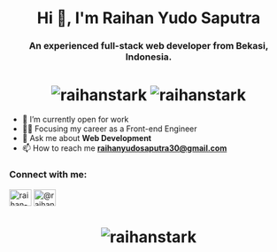 <h1 align="center">Hi 👋, I'm Raihan Yudo Saputra</h1>
<h3 align="center">An experienced full-stack web developer from Bekasi, Indonesia.</h3>


<h1 align="center"> 
<img align="center" src="https://github-readme-stats.vercel.app/api?username=raihanstark&show_icons=true&locale=en" alt="raihanstark" />
  <img align="center" src="https://github-readme-streak-stats.herokuapp.com/?user=raihanstark&" alt="raihanstark" />
</h1>

- 🔭 I’m currently open for work
- 👨‍💻 Focusing my career as a Front-end Engineer
- 💬 Ask me about **Web Development**
- 📫 How to reach me **raihanyudosaputra30@gmail.com**

<h3 align="left">Connect with me:</h3>
<p align="left">
<a href="https://linkedin.com/in/raihan-yudo-saputra-43aa2517b" target="blank"><img align="center" src="https://cdn.jsdelivr.net/npm/simple-icons@3.0.1/icons/linkedin.svg" alt="raihan-yudo-saputra-43aa2517b" height="30" width="40" /></a>
<a href="https://medium.com/@raihansaputra" target="blank"><img align="center" src="https://cdn.jsdelivr.net/npm/simple-icons@3.0.1/icons/medium.svg" alt="@raihansaputra" height="30" width="40" /></a>
</p>

<h1 align="center">
  <img align="center" src="https://leetcard.jacoblin.cool/raihanstark?theme=dark&font=Fira%20Mono&ext=heatmap" alt="raihanstark" />
</h1>

